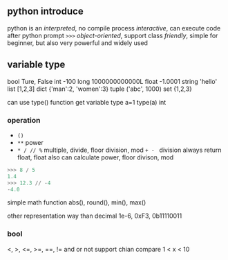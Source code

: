 ## python introduce
python is an 
*interpreted*, no compile process
*interactive*, can execute code after python prompt  `>>>`
*object-oriented*, support class
*friendly*, simple for beginner, but also very powerful and widely used

## variable type
bool Ture, False
int -100
long 1000000000000L
float -1.0001
string 'hello'
list [1,2,3]
dict {'man':2, 'women':3}
tuple ('abc', 1000)
set {1,2,3}

can use type() function get variable type
a=1
type(a)
int

### operation
- `()`
- `**` power
- `* / // %` multiple, divide, floor division, mod
`+ - `
division always return float, float also can calculate power, floor divison, mod
```python
>>> 8 / 5
1.4
>>> 12.3 // -4
-4.0
```
simple math function
abs(), round(), min(), max()

other representation way than decimal
1e-6, 0xF3, 0b11110011

### bool
<, >, <=, >=, ==, !=
and or not 
support chian compare  1 < x < 10
